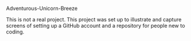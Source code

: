 Adventurous-Unicorn-Breeze

This is not a real project. This project was set up to illustrate and capture screens of setting up a GitHub account and a repository for people new to coding.
